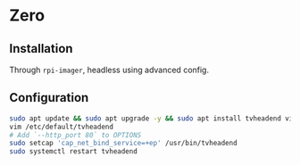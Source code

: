 # Zero

## Installation

Through `rpi-imager`, headless using advanced config.

## Configuration

``` sh
sudo apt update && sudo apt upgrade -y && sudo apt install tvheadend vim
vim /etc/default/tvheadend
# Add `--http_port 80` to OPTIONS
sudo setcap 'cap_net_bind_service=+ep' /usr/bin/tvheadend
sudo systemctl restart tvheadend
```
